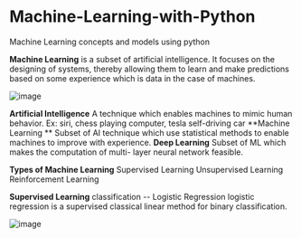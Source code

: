 # Machine-Learning-with-Python
Machine Learning concepts and models using python

**Machine Learning** is a subset of artificial intelligence. It focuses on the designing of systems, thereby allowing them to learn and make predictions based on some experience which is data in the case of machines. 

![image](https://user-images.githubusercontent.com/131205829/232904171-8a4e798e-4c79-4d5e-ac9b-5eee5f36cd17.png)

**Artificial Intelligence**
A technique which enables machines to mimic human behavior. Ex: siri, chess playing computer, tesla self-driving car
**Machine Learning **
Subset of AI technique which use statistical methods to enable machines to improve with experience.
**Deep Learning**
Subset of ML which makes the computation of multi- layer neural network feasible.

**Types of Machine Learning**
Supervised Learning
Unsupervised Learning
Reinforcement Learning

**Supervised Learning**
classification -- Logistic Regression
  logistic regression is a supervised classical linear method for binary classification.
  
  ![image](https://user-images.githubusercontent.com/131205829/232905191-7793bd29-a927-4856-b972-4f5d08d65237.png)
